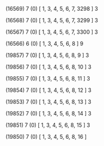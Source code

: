 (16569) 7 (0) [ 1, 3, 4, 5, 6, 7, 3298 ] 3 


(16568) 7 (0) [ 1, 3, 4, 5, 6, 7, 3299 ] 3 


(16567) 7 (0) [ 1, 3, 4, 5, 6, 7, 3300 ] 3 


(16566) 6 (0) [ 1, 3, 4, 5, 6, 8 ] 9 


(19857) 7 (0) [ 1, 3, 4, 5, 6, 8, 9 ] 3 


(19856) 7 (0) [ 1, 3, 4, 5, 6, 8, 10 ] 3 


(19855) 7 (0) [ 1, 3, 4, 5, 6, 8, 11 ] 3 


(19854) 7 (0) [ 1, 3, 4, 5, 6, 8, 12 ] 3 


(19853) 7 (0) [ 1, 3, 4, 5, 6, 8, 13 ] 3 


(19852) 7 (0) [ 1, 3, 4, 5, 6, 8, 14 ] 3 


(19851) 7 (0) [ 1, 3, 4, 5, 6, 8, 15 ] 3 


(19850) 7 (0) [ 1, 3, 4, 5, 6, 8, 16 ]  

